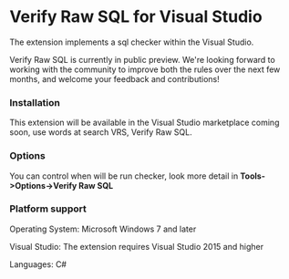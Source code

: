 ﻿Verify Raw SQL for Visual Studio
===================================

The extension implements a sql checker within the Visual Studio.

Verify Raw SQL is currently in public preview. We're looking forward to working with the community to improve both the rules over the next few months, and welcome your feedback and contributions!

### Installation

This extension will be available in the Visual Studio marketplace coming soon, use words at search VRS, Verify Raw SQL.

### Options

You can control when will be run checker, look more detail in **Tools->Options->Verify Raw SQL**

### Platform support

Operating System: Microsoft Windows 7 and later

Visual Studio: The extension requires Visual Studio 2015 and higher

Languages: C#
